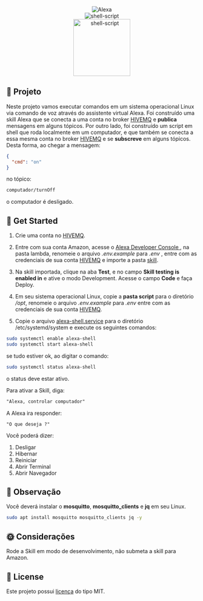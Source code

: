 <div align="center">
<img src="https://img.shields.io/badge/amazon%20alexa-52b5f7?style=for-the-badge&logo=amazon%20alexa&logoColor=white" alt="Alexa" />    
</div>

<div align="center">
<img src="https://img.shields.io/badge/shell_script-%23121011.svg?style=for-the-badge&logo=gnu-bash&logoColor=white" alt="shell-script"/>  
</div>

<div align="center">
<img src="https://encrypted-tbn0.gstatic.com/images?q=tbn:ANd9GcRPCclc4DOkgDZ2ZoD1A9V-4pEjRM0KGNjscP25dp3L&s" alt="shell-script" width="150px"/>  
</div>

## **🤖 Projeto**

Neste projeto vamos executar comandos em um sistema operacional Linux via comando de voz através do assistente virtual Alexa. Foi construído uma skill Alexa que se conecta a uma conta no broker [HIVEMQ](https://www.hivemq.com/hivemq/mqtt-broker/) e **publica** mensagens em alguns tópicos. Por outro lado, foi construído um script em shell que roda localmente em um computador, e que também se conecta a essa mesma conta no broker [HIVEMQ](https://www.hivemq.com/hivemq/mqtt-broker/) e se **subscreve** em alguns tópicos. Desta forma, ao chegar a mensagem:

```json
{
  "cmd": "on"
}
```

no tópico:

```txt
computador/turnOff
```

o computador é desligado.

## 🚀 Get Started

1. Crie uma conta no [HIVEMQ](https://www.hivemq.com/hivemq/mqtt-broker/).
   <br/>

2. Entre com sua conta Amazon, acesse o [Alexa Developer Console ](https://developer.amazon.com/alexa/console/), na pasta lambda, renomeie o arquivo _.env.example_ para _.env_ , entre com as credenciais de sua conta [HIVEMQ](https://www.hivemq.com/hivemq/mqtt-broker/) e importe a pasta [skill](./skill/).
   <br/>

3. Na skill importada, clique na aba **Test**, e no campo **Skill testing is enabled in** e ative o modo Development. Acesse o campo **Code** e faça Deploy.
   <br/>

4. Em seu sistema operacional Linux, copie a **pasta script** para o diretório _/opt_, renomeie o arquivo _.env.example_ para _.env_ entre com as credenciais de sua conta [HIVEMQ](https://www.hivemq.com/hivemq/mqtt-broker/).
   <br/>

5. Copie o arquivo [alexa-shell.service](./alexa-shell.service) para o diretório /etc/systemd/system e execute os seguintes comandos:

```bash
sudo systemctl enable alexa-shell
sudo systemctl start alexa-shell
```

se tudo estiver ok, ao digitar o comando:

```bash
sudo systemctl status alexa-shell
```

o status deve estar ativo.

Para ativar a Skill, diga:

```txt
"Alexa, controlar computador"
```

A Alexa ira responder:

```
"O que deseja ?"
```

Você poderá dizer:

1. Desligar
2. Hibernar
3. Reiniciar
4. Abrir Terminal
5. Abrir Navegador

## **🙂 Observação**

Você deverá instalar o **mosquitto**, **mosquitto_clients** e **jq** em seu Linux.

```bash
sudo apt install mosquitto mosquitto_clients jq -y
```

## **🌞 Considerações**

Rode a Skill em modo de desenvolvimento, não submeta a skill para Amazon.

## **📝 License**

Este projeto possui [licença](LICENSE.md) do tipo MIT.
